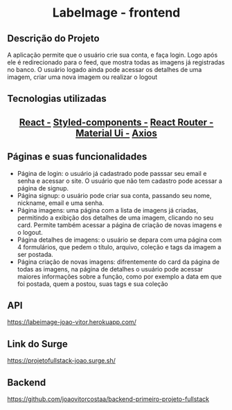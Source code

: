 <h1 align="center"> LabeImage - frontend </h1>

## Descrição do Projeto
<p> A aplicação permite que o usuário crie sua conta, e faça login. Logo após ele é redirecionado para o feed, que mostra todas as imagens já registradas no banco. O usuário logado ainda pode acessar os detalhes de uma imagem, criar uma nova imagem ou realizar o logout</p>

## Tecnologias utilizadas
<h2 align="center">
    <a href="https://pt-br.reactjs.org/">React -</a>
    <a href="https://styled-components.com/">Styled-components -</a>
    <a href="https://reactrouter.com/web/guides/quick-start">React Router -</a>
    <a href="https://material-ui.com/pt/"> Material Ui -</a>
    <a href="https://www.npmjs.com/package/axios"> Axios </a>
</h2>

## Páginas e suas funcionalidades
<ul> 
   <li>Página de login: o usuário já cadastrado pode passsar seu email e senha e acessar o site. O usuário que não tem cadastro pode acessar a página de signup.</li>
   <li>Página signup: o usuário pode criar sua conta, passando seu nome, nickname, email e uma senha.</li>
   <li>Página imagens: uma página com a lista de imagens já criadas, permitindo a exibição dos detalhes de uma imagem, clicando no seu card. Permite também acessar a página de criação de novas imagens e o logout. </li>
   <li>Página detalhes de imagens: o usuário se depara com uma página com 4 formulários, que pedem o título, arquivo, coleção e tags da imagem a ser postada.</li>
   <li>Página criação de novas imagens: difrentemente do card da página de todas as imagens, na página de detalhes o usuário pode acessar maiores informações sobre a função, como por exemplo a data em que foi postada, quem a postou, suas tags e sua coleção </li>
</ul>

## API
<a> https://labeimage-joao-vitor.herokuapp.com/ </a>

## Link do Surge

<a> https://projetofullstack-joao.surge.sh/ </a>

## Backend

<a>https://github.com/joaovitorcostaa/backend-primeiro-projeto-fullstack</a>
